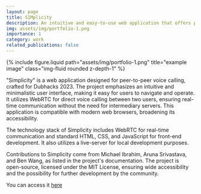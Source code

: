 ```yaml
---
layout: page
title: SIMplicity
description: An intuitive and easy-to-use web application that offers peer-to-peer voice calling functionality, built for Dubhacks 2023.
img: assets/img/portfolio-1.png
importance: 1
category: work
related_publications: false
---
```


<div class="row">
    <div class="col-sm mt-3 mt-md-0">
        {% include figure.liquid path="assets/img/portfolio-1.png" title="example image" class="img-fluid rounded z-depth-1" %}
    </div>
</div>

"Simplicity" is a web application designed for peer-to-peer voice calling, crafted for Dubhacks 2023. The project emphasizes an intuitive and minimalistic user interface, making it easy for users to navigate and operate. It utilizes WebRTC for direct voice calling between two users, ensuring real-time communication without the need for intermediary servers. This application is compatible with modern web browsers, broadening its accessibility.

The technology stack of Simplicity includes WebRTC for real-time communication and standard HTML, CSS, and JavaScript for front-end development. It also utilizes a live-server for local development purposes.

Contributions to Simplicity come from Michael Ibrahim, Aruna Srivastava, and Ben Wang, as listed in the project's documentation. The project is open-source, licensed under the MIT License, ensuring wide accessibility and the possibility for further development by the community.

You can access it [here](https://github.com/micbrahim/SIMplicity)

